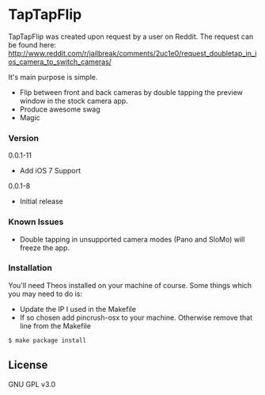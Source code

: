 # TapTapFlip

TapTapFlip was created upon request by a user on Reddit. The request can be found here: http://www.reddit.com/r/jailbreak/comments/2uc1e0/request_doubletap_in_ios_camera_to_switch_cameras/

It's main purpose is simple.

  - Flip between front and back cameras by double tapping the preview window in the stock camera app.
  - Produce awesome swag
  - Magic

### Version
0.0.1-11
 - Add iOS 7 Support
 

0.0.1-8
 - Initial release


### Known Issues
 - Double tapping in unsupported camera modes (Pano and SloMo) will freeze the app.

### Installation

You'll need Theos installed on your machine of course. Some things which you may need to do is:
- Update the IP I used in the Makefile
- If so chosen add pincrush-osx to your machine. Otherwise remove that line from the Makefile

```sh
$ make package install
```

License
----

GNU GPL v3.0
